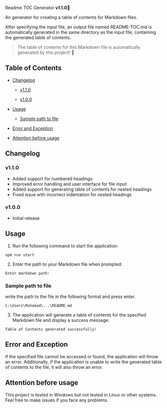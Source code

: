 Readme TOC Generator  **v1.1.0**🧬

An generator for creating a table of contents for Markdown files.

After specifying the input file, an output file named README-TOC.md is automatically generated in the same directory as the input file, containing the generated table of contents.

> The table of contents for this Markdown file is automatically generated by this project! 🥳

## Table of Contents

 - [Changelog](#changelog)

   - [v1.1.0](#v110)

   - [v1.0.0](#v100)

 - [Usage](#usage)

   - [Sample path to file](#sample-path-to-file)

 - [Error and Exception](#error-and-exception)

 - [Attention before usage](#attention-before-usage)


## Changelog

### v1.1.0
- Added support for numbered headings
- Improved error handling and user interface for file input
- Added support for generating table of contents for nested headings
- Fixed issue with incorrect indentation for nested headings

### v1.0.0
- Initial release

## Usage

1. Run the following command to start the application:

```shell
npm run start
```

2. Enter the path to your Markdown file when prompted:

```shell
Enter markdown path:
```

### Sample path to file

write the path to the file in the following format and press enter.

```
C:\Users\Muhamad\...\README.md
```

3. The application will generate a table of contents for the specified Markdown file and display a success message:

```shell
Table of Contents generated successfully!
```

## Error and Exception

If the specified file cannot be accessed or found, the application will throw an error. Additionally, if the application is unable to write the generated table of contents to the file, it will also throw an error.

## Attention before usage

This project is tested in Windows but not tested in Linux or other systems. Feel free to make issues if you face any problems.
